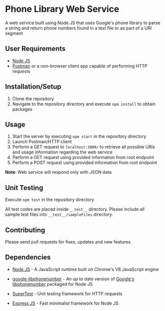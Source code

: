 # Phone Library Web Service
A web service built using Node.JS that uses Google's phone library to parse a string and return phone numbers found in a text file or as part of a URI segment

## User Requirements
* [Node JS](https://nodejs.org/en/download/) 
* [Postman](https://www.getpostman.com) or a non-browser client app capable of performing HTTP requests

## Installation/Setup
1. Clone the repository
2. Navigate to the repository directory and execute `npm install` to obtain packages

## Usage
1. Start the server by executing `npm start` in the repository directory
2. Launch Postman/HTTP client
3. Perform a GET request to `localhost:3000/` to retrieve all possible URIs and usage information regarding the web service
4. Perform a GET request using provided information from root endpoint
5. Perform a POST request using provided information from root endpoint

**Note**: Web service will respond only with JSON data

## Unit Testing
Execute `npm test` in the repository directory

All test codes are placed inside `__test__` directory. Please include all sample test files into `__test__/sampleFiles` directory.

## Contributing
Please send pull requests for fixes, updates and new features.

## Dependencies
* [Node JS](https://nodejs.org/en/download/) - A JavaScript runtime built on Chrome's V8 JavaScript engine

* [google-libphonenumber](https://github.com/ruimarinho/google-libphonenumber) - An up to date version of [Google's libphonenumber](https://github.com/googlei18n/libphonenumber) packaged for Node JS

* [SuperTest](https://github.com/visionmedia/supertest) - Unit testing framework for HTTP requests

* [Express JS](https://github.com/expressjs) - Fast minimalist framework for Node JS
